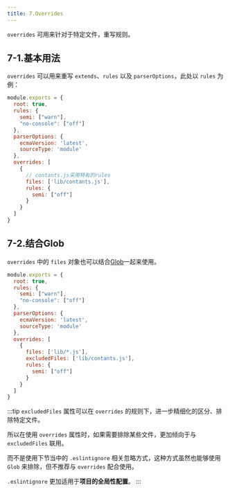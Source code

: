 ```yaml
---
title: 7.Overrides
---
```


`overrides` 可用来针对于特定文件，重写规则。

## 7-1.基本用法

`overrides` 可以用来重写 `extends`、`rules` 以及 `parserOptions`，此处以 `rules` 为例：

```js
module.exports = {
  root: true,
  rules: {
    semi: ["warn"],
    "no-console": ["off"]
  },
  parserOptions: {
    ecmaVersion: 'latest',
    sourceType: 'module'
  },
  overrides: [
    {
      // contants.js采用特有的rules
      files: ['lib/contants.js'],
      rules: {
        semi: ["off"]
      }
    }
  ]
}
```

## 7-2.结合Glob

`overrides` 中的 `files` 对象也可以结合[Glob](https://gulpjs.com/docs/en/getting-started/explaining-globs)一起来使用。

```js
module.exports = {
  root: true,
  rules: {
    semi: ["warn"],
    "no-console": ["off"]
  },
  parserOptions: {
    ecmaVersion: 'latest',
    sourceType: 'module'
  },
  overrides: [
    {
      files: ['lib/*.js'],
      excludedFiles: ['lib/contants.js'],
      rules: {
        semi: ["off"]
      }
    }
  ]
}
```

:::tip
`excludedFiles` 属性可以在 `overrides` 的规则下，进一步精细化的区分、排除特定文件。

所以在使用 `overrides` 属性时，如果需要排除某些文件，更加倾向于与 `excludedFiles` 联用。

而不是使用下节当中的 `.eslintignore` 相关忽略方式，这种方式虽然也能够使用 `Glob` 来排除，但不推荐与 `overrides` 配合使用。

`.eslintignore` 更加适用于**项目的全局性配置**。
:::
